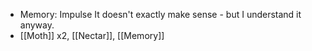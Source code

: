 - Memory: Impulse
  It doesn't exactly make sense - but I understand it anyway.
- [[Moth]] x2, [[Nectar]], [[Memory]]